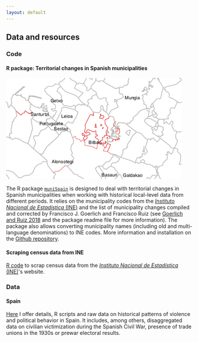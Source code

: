 ```yaml
---
layout: default
---
```


## Data and resources

### Code

#### R package: Territorial changes in Spanish municipalities


<img src="https://raw.githubusercontent.com/franvillamil/franvillamil.github.io/master/files/muni_bilbao.png" width="475" />

The R package [`muniSpain`](https://github.com/franvillamil/munispain) is designed to deal with territorial changes in Spanish municipalities when working with historical local-level data from different periods.
It relies on the municipality codes from the [*Instituto Nacional de Estadística* (INE)](http://ine.es/) and the list of municipality changes compiled and corrected by Francisco J. Goerlich and Francisco Ruiz (see [Goerlich and Ruiz 2018](https://doi.org/10.1515/jos-2018-0005) and the package readme file for more information).
The package also allows converting municipality names (including old and multi-language denominations) to INE codes.
More information and installation on the [Github repository](https://github.com/franvillamil/munispain).

#### Scraping census data from INE

[R code](https://github.com/franvillamil/scrap-INE-census) to scrap census data from the [*Instituto Nacional de Estadística* (INE)](http://ine.es/)'s website.

### Data

#### Spain

[Here](./data_spain.md) I offer details, R scripts and raw data on historical patterns of violence and political behavior in Spain.
It includes, among others, disaggregated data on civilian victimization during the Spanish Civil War, presence of trade unions in the 1930s or prewar electoral results.

